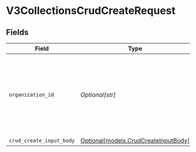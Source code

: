 # V3CollectionsCrudCreateRequest


## Fields

| Field                                                                                                                                                                                              | Type                                                                                                                                                                                               | Required                                                                                                                                                                                           | Description                                                                                                                                                                                        |
| -------------------------------------------------------------------------------------------------------------------------------------------------------------------------------------------------- | -------------------------------------------------------------------------------------------------------------------------------------------------------------------------------------------------- | -------------------------------------------------------------------------------------------------------------------------------------------------------------------------------------------------- | -------------------------------------------------------------------------------------------------------------------------------------------------------------------------------------------------- |
| `organization_id`                                                                                                                                                                                  | *Optional[str]*                                                                                                                                                                                    | :heavy_minus_sign:                                                                                                                                                                                 | The ID of a Censys organization to associate the request with. See the [Getting Started docs](https://docs.censys.com/reference/get-started#step-3-set-your-organization-id) for more information. |
| `crud_create_input_body`                                                                                                                                                                           | [Optional[models.CrudCreateInputBody]](../models/crudcreateinputbody.md)                                                                                                                           | :heavy_minus_sign:                                                                                                                                                                                 | N/A                                                                                                                                                                                                |